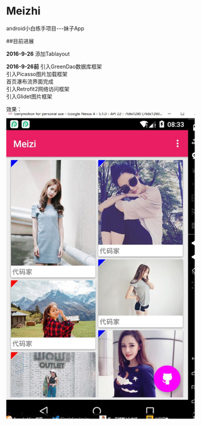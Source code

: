 # Meizhi
android小白练手项目---妹子App

##目前进展

**2016-9-26**
添加Tablayout

**2016-9-26前**
引入GreenDao数据库框架  
引入Picasso图片加载框架  
首页瀑布流界面完成  
引入Retrofit2网络访问框架  
引入Glidet图片框架

效果：  
![](./picture/meizi1.jpg)    





